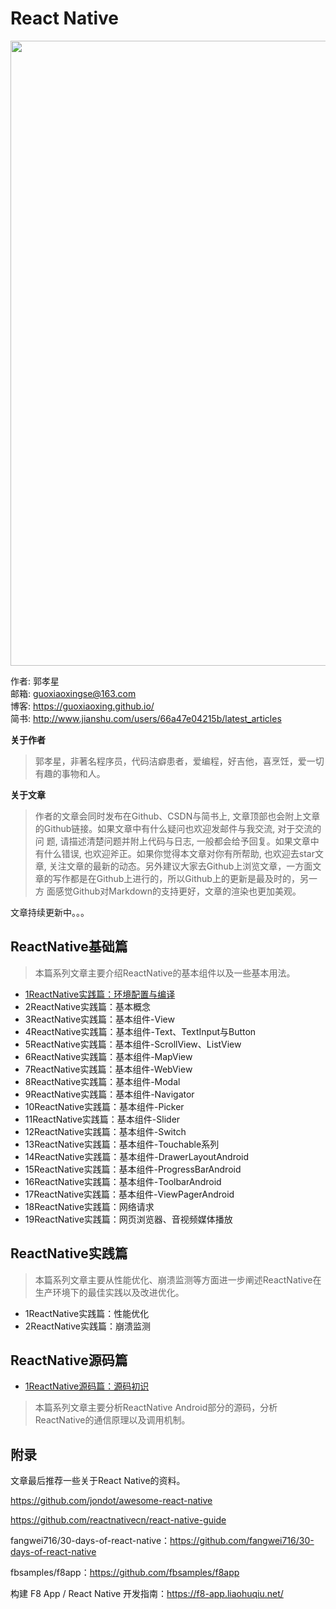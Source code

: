# React Native

<img src="https://github.com/guoxiaoxing/awesome-react-native/raw/master/art/react_native_banner.png" width="1000"/>

作者: 郭孝星<br/>
邮箱: guoxiaoxingse@163.com<br/>
博客: https://guoxiaoxing.github.io/<br/>
简书: http://www.jianshu.com/users/66a47e04215b/latest_articles<br/>

**关于作者**

>郭孝星，非著名程序员，代码洁癖患者，爱编程，好吉他，喜烹饪，爱一切有趣的事物和人。

**关于文章**

>作者的文章会同时发布在Github、CSDN与简书上, 文章顶部也会附上文章的Github链接。如果文章中有什么疑问也欢迎发邮件与我交流, 对于交流的问
题, 请描述清楚问题并附上代码与日志, 一般都会给予回复。如果文章中有什么错误, 也欢迎斧正。如果你觉得本文章对你有所帮助, 也欢迎去star文
章, 关注文章的最新的动态。另外建议大家去Github上浏览文章，一方面文章的写作都是在Github上进行的，所以Github上的更新是最及时的，另一方
面感觉Github对Markdown的支持更好，文章的渲染也更加美观。

文章持续更新中。。。

## ReactNative基础篇

>本篇系列文章主要介绍ReactNative的基本组件以及一些基本用法。

- [1ReactNative实践篇：环境配置与编译](https://github.com/guoxiaoxing/awesome-react-native/blob/master/doc/ReactNative基础篇/1ReactNative实践篇：环境配置与编译.md)
- 2ReactNative实践篇：基本概念
- 3ReactNative实践篇：基本组件-View
- 4ReactNative实践篇：基本组件-Text、TextInput与Button
- 5ReactNative实践篇：基本组件-ScrollView、ListView
- 6ReactNative实践篇：基本组件-MapView
- 7ReactNative实践篇：基本组件-WebView
- 8ReactNative实践篇：基本组件-Modal
- 9ReactNative实践篇：基本组件-Navigator
- 10ReactNative实践篇：基本组件-Picker
- 11ReactNative实践篇：基本组件-Slider
- 12ReactNative实践篇：基本组件-Switch
- 13ReactNative实践篇：基本组件-Touchable系列
- 14ReactNative实践篇：基本组件-DrawerLayoutAndroid
- 15ReactNative实践篇：基本组件-ProgressBarAndroid
- 16ReactNative实践篇：基本组件-ToolbarAndroid
- 17ReactNative实践篇：基本组件-ViewPagerAndroid
- 18ReactNative实践篇：网络请求
- 19ReactNative实践篇：网页浏览器、音视频媒体播放

## ReactNative实践篇

>本篇系列文章主要从性能优化、崩溃监测等方面进一步阐述ReactNative在生产环境下的最佳实践以及改进优化。

- 1ReactNative实践篇：性能优化
- 2ReactNative实践篇：崩溃监测

## ReactNative源码篇

- [1ReactNative源码篇：源码初识](https://github.com/guoxiaoxing/awesome-react-native/blob/master/doc/ReactNative源码篇/1ReactNative源码篇：源码初识.md)

>本篇系列文章主要分析ReactNative Android部分的源码，分析ReactNative的通信原理以及调用机制。


## 附录

文章最后推荐一些关于React Native的资料。

https://github.com/jondot/awesome-react-native

https://github.com/reactnativecn/react-native-guide

fangwei716/30-days-of-react-native：https://github.com/fangwei716/30-days-of-react-native

fbsamples/f8app：https://github.com/fbsamples/f8app

构建 F8 App / React Native 开发指南：https://f8-app.liaohuqiu.net/
